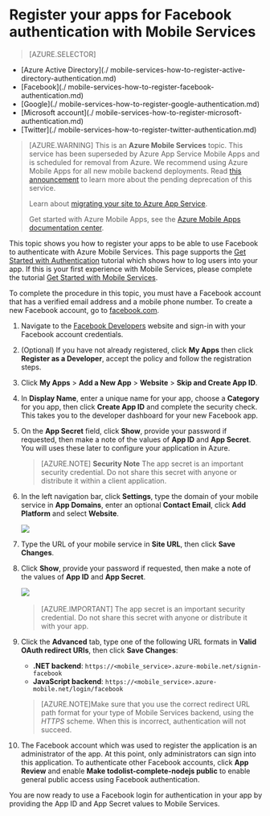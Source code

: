 <properties
	pageTitle="Register for Facebook authentication | Azure Mobile Services"
	description="Learn how to use Facebook authentication in your Azure Mobile Services app."
	services="mobile-services"
	documentationCenter=""
	authors="ggailey777"
	manager="dwrede"
	editor=""/>

<tags
	ms.service="mobile-services"
	ms.workload="mobile"
	ms.tgt_pltfrm="na"
	ms.devlang="multiple"
	ms.topic="article"
	ms.date="07/21/2016"
	ms.author="glenga"/>

# Register your apps for Facebook authentication with Mobile Services

> [AZURE.SELECTOR]
- [Azure Active Directory](./
mobile-services-how-to-register-active-directory-authentication.md)
- [Facebook](./
mobile-services-how-to-register-facebook-authentication.md)
- [Google](./
mobile-services-how-to-register-google-authentication.md)
- [Microsoft account](./
mobile-services-how-to-register-microsoft-authentication.md)
- [Twitter](./
mobile-services-how-to-register-twitter-authentication.md)
&nbsp;


>[AZURE.WARNING] This is an **Azure Mobile Services** topic.  This service has been superseded by Azure App Service Mobile Apps and is scheduled for removal from Azure.  We recommend using Azure Mobile Apps for all new mobile backend deployments.  Read [this announcement](https://azure.microsoft.com/blog/transition-of-azure-mobile-services/) to learn more about the pending deprecation of this service.  
> 
> Learn about [migrating your site to Azure App Service](https://azure.microsoft.com/en-us/documentation/articles/app-service-mobile-migrating-from-mobile-services/).
>
> Get started with Azure Mobile Apps, see the [Azure Mobile Apps documentation center](https://azure.microsoft.com/documentation/learning-paths/appservice-mobileapps/).

This topic shows you how to register your apps to be able to use Facebook to authenticate with Azure Mobile Services. This page supports the [Get Started with Authentication](mobile-services-ios-get-started-users.md) tutorial which shows how to log users into your app. If this is your first experience with Mobile Services, please complete the tutorial [Get Started with Mobile Services](mobile-services-ios-get-started.md).

To complete the procedure in this topic, you must have a Facebook account that has a verified email address and a mobile phone number. To create a new Facebook account, go to [facebook.com](http://go.microsoft.com/fwlink/p/?LinkId=268285).

1. Navigate to the [Facebook Developers](http://go.microsoft.com/fwlink/p/?LinkId=268285) website and sign-in with your Facebook account credentials.

2. (Optional) If you have not already registered, click **My Apps** then click **Register as a Developer**, accept the policy and follow the registration steps.

3. Click **My Apps** > **Add a New App** > **Website** > **Skip and Create App ID**. 

4. In **Display Name**, enter a unique name for your app, choose a **Category** for you app, then click **Create App ID** and complete the security check. This takes you to the developer dashboard for your new Facebook app.

5. On the **App Secret** field, click **Show**, provide your password if requested, then make a note of the values of **App ID** and **App Secret**. You will uses these later to configure your application in Azure.

	> [AZURE.NOTE] **Security Note**
	The app secret is an important security credential. Do not share this secret with anyone or distribute it within a client application.

5. In the left navigation bar, click **Settings**, type the domain of your mobile service in **App Domains**, enter an optional **Contact Email**, click **Add Platform** and select **Website**.

   	![][3]

6. Type the URL of your mobile service in **Site URL**, then click **Save Changes**.

7. Click **Show**, provide your password if requested, then make a note of the values of **App ID** and **App Secret**.

   	![][5]
	&nbsp;

    >[AZURE.IMPORTANT] The app secret is an important security credential. Do not share this secret with anyone or distribute it with your app.
	&nbsp;

8. Click the **Advanced** tab, type one of the following URL formats in **Valid OAuth redirect URIs**, then click **Save Changes**:

	+ **.NET backend**: `https://<mobile_service>.azure-mobile.net/signin-facebook`
	+ **JavaScript backend**: `https://<mobile_service>.azure-mobile.net/login/facebook`

	 >[AZURE.NOTE]Make sure that you use the correct redirect URL path format for your type of Mobile Services backend, using the *HTTPS* scheme. When this is incorrect, authentication will not succeed.


12. The Facebook account which was used to register the application is an administrator of the app. At this point, only administrators can sign into this application. To authenticate other Facebook accounts, click **App Review** and enable **Make todolist-complete-nodejs public** to enable general public access using Facebook authentication.

You are now ready to use a Facebook login for authentication in your app by providing the App ID and App Secret values to Mobile Services.

<!-- Anchors. -->

<!-- Images. -->
[3]: ./media/mobile-services-how-to-register-facebook-authentication/mobile-services-facebook-configure-app.png
[5]: ./media/mobile-services-how-to-register-facebook-authentication/mobile-services-facebook-completed.png

<!-- URLs. -->
[Facebook Developers]: http://go.microsoft.com/fwlink/p/?LinkId=268286
[Get started with authentication]: https://azure.microsoft.com/develop/mobile/tutorials/get-started-with-users-dotnet/
[Azure Mobile Services]: http://azure.microsoft.com/services/mobile-services/
